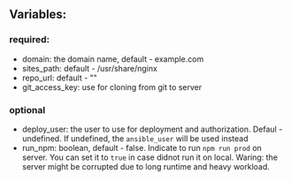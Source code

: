 ## Variables: 
### required:
- domain: the domain name, default - example.com
- sites_path: default - /usr/share/nginx
- repo_url: default - ""
- git_access_key: use for cloning from git to server 
### optional
- deploy_user: the user to use for deployment and authorization. Defaul - undefined. If undefined, the `ansible_user` will be used instead
- run_npm: boolean, default - false. Indicate to run `npm run prod` on server. You can set it to `true` in case didnot run it on local. Waring: the server might be corrupted due to long runtime and heavy workload. 
